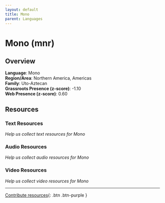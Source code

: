```yaml
---
layout: default
title: Mono
parent: Languages
---
```


# Mono (mnr)

## Overview

**Language**: Mono  
**Region/Area**: Northern America, Americas  
**Family**: Uto-Aztecan  
**Grassroots Presence (z-score)**: -1.10  
**Web Presence (z-score)**: 0.60  

## Resources

### Text Resources
*Help us collect text resources for Mono*

### Audio Resources
*Help us collect audio resources for Mono*

### Video Resources
*Help us collect video resources for Mono*

---

[Contribute resources](https://forms.office.com/e/1SfLJx3u1r){: .btn .btn-purple }
